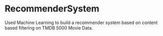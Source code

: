# RecommenderSystem

Used Machine Learning to build a recommender system based on content based filtering on TMDB 5000 Movie Data.
